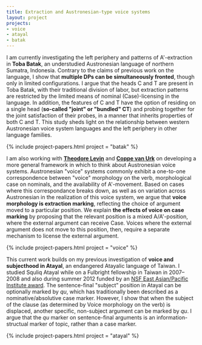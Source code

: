 ```yaml
---
title: Extraction and Austronesian-type voice systems
layout: project
projects:
- voice
- atayal
- batak
---
```


I am currently investigating the left periphery and patterns of A'-extraction in **Toba Batak**, an understudied Austronesian language of northern Sumatra, Indonesia. Contrary to the claims of previous work on the language, I show that **multiple DPs can be simultaneously fronted**, though only in limited configurations. I argue that the heads C and T are present in Toba Batak, with their traditional division of labor, but extraction patterns are restricted by the limited means of nominal (Case)-licensing in the language. In addition, the features of C and T have the option of residing on a single head (**so-called "joint" or "bundled" CT**) and probing together for the joint satisfaction of their probes, in a manner that inherits properties of both C and T. This study sheds light on the relationship between western Austronesian voice system languages and the left periphery in other language families.

{% include project-papers.html project = "batak" %}

I am also working with [**Theodore Levin**](https://sites.google.com/site/tfranklevin/) and [**Coppe van Urk**](http://web.mit.edu/cvanurk/www/) on developing a more general framework in which to think about Austronesian voice systems. Austronesian "voice" systems commonly exhibit a one-to-one correspondence between "voice" morphology on the verb, morphological case on nominals, and the availability of A'-movement. Based on cases where this correspondance breaks down, as well as on variation across Austronesian in the realization of this voice system, we argue that **voice morphology is extraction marking**, reflecting the choice of argument moved to a particular position. We explain **the effects of voice on case marking** by proposing that the relevant position is a mixed A/A'-position, where the external argument can receive Case. Voices where the external argument does not move to this position, then, require a separate mechanism to license the external argument.

{% include project-papers.html project = "voice" %}

This current work builds on my previous investigation of **voice and subjecthood in Atayal**, an endangered Atayalic language of Taiwan. I studied Squliq Atayal while on a Fulbright fellowship in Taiwan in 2007–2008 and also during summer 2012 funded by an [NSF East Asian/Pacific Institute award](http://www.nsf.gov/awardsearch/showAward?AWD_ID=1209550). The sentence-final "subject" position in Atayal can be optionally marked by *qu*, which has traditionally been described as a nominative/absolutive case marker. However, I show that when the subject of the clause (as determined by Voice morphology on the verb) is displaced, another specific, non-subject argument can be marked by *qu*. I argue that the *qu* marker on sentence-final arguments is an information-structual marker of topic, rather than a case marker.

{% include project-papers.html project = "atayal" %}
